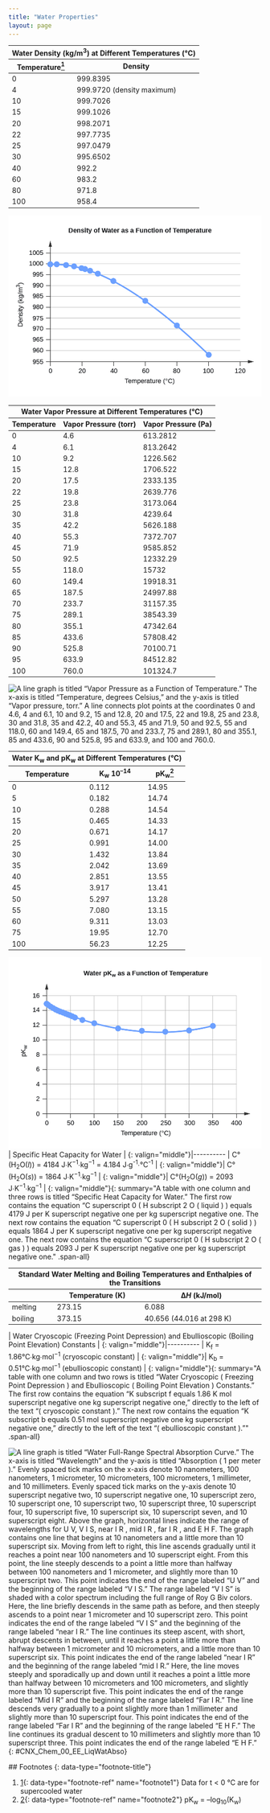 ```yaml
---
title: "Water Properties"
layout: page
---
```



<table summary="A table with two columns and 13 rows is titled &#x201C;Water Density ( Kilograms per cubic meter ) at Different Temperatures ( degrees Celsius ).&#x201D; The first row contains the title &#x201C;Temperature&#x201D; in the left column and the title &#x201C;Density&#x201D; in the right column. The next row contains the number 0 in the left column and the number 999.8395 in the right column. The next row contains the number 4 in the left column and the number 999.9720 next to the text &#x201C;( density maximum )&#x201D; in the right column. The next row contains the number 10 in the left column and the number 999.7026 in the right column. The next row contains the number 15 in the left column and the number 999.1026 in the right column. The next row contains the number 20 in the left column and the number 998.2071 in the right column. The next row contains the number 22 in the left column and the number 997.7735 in the right column. The next row contains the number 25 in the left column and the number 997.0479 in the right column. The next row contains the number 30 in the left column and the number 995.6502 in the right column. The next row contains the number 40 in the left column and the number 992.2 in the right column. The next row contains the number 60 in the left column and the number 983.2 in the right column. The next row contains the number 80 in the left column and the number 971.8 in the right column. The next row contains the number 100 in the left column and the number 958.4 in the right column." class="span-all"><thead>
<tr valign="middle">
<th colspan="2">Water Density (kg/m<sup>3</sup>) at Different Temperatures (°C)</th>
</tr>
<tr valign="middle">
<th data-align="left">Temperature<a data-type="footnote-number" name="footnote-ref1" href="#footnote1"><sup>1</sup></a></th>
<th data-align="left">Density</th>
</tr>
</thead><tbody>
<tr valign="middle">
<td data-align="left">0</td>
<td data-align="left">999.8395</td>
</tr>
<tr valign="middle">
<td data-align="left">4</td>
<td data-align="left">999.9720 (density maximum)</td>
</tr>
<tr valign="middle">
<td data-align="left">10</td>
<td data-align="left">999.7026</td>
</tr>
<tr valign="middle">
<td data-align="left">15</td>
<td data-align="left">999.1026</td>
</tr>
<tr valign="middle">
<td data-align="left">20</td>
<td data-align="left">998.2071</td>
</tr>
<tr valign="middle">
<td data-align="left">22</td>
<td data-align="left">997.7735</td>
</tr>
<tr valign="middle">
<td data-align="left">25</td>
<td data-align="left">997.0479</td>
</tr>
<tr valign="middle">
<td data-align="left">30</td>
<td data-align="left">995.6502</td>
</tr>
<tr valign="middle">
<td data-align="left">40</td>
<td data-align="left">992.2</td>
</tr>
<tr valign="middle">
<td data-align="left">60</td>
<td data-align="left">983.2</td>
</tr>
<tr valign="middle">
<td data-align="left">80</td>
<td data-align="left">971.8</td>
</tr>
<tr valign="middle">
<td data-align="left">100</td>
<td data-align="left">958.4</td>
</tr>
</tbody></table>

 <span data-type="media" data-alt="A line graph is titled &#x201C;Density of Water as a Function of Temperature.&#x201D; The x-axis is titled &#x201C;Temperature, degrees Celsius,&#x201D; and the y-axis is titled &#x201C;Density, Kilograms per cubic meter.&#x201D; A line connects plot points at the coordinates 0 and 999.8395, 4 and 999.9720, 10 and 999.7026, 15 and 999.1026, 20 and 998.2071, 22 and 997.7735, 25 and 997.0479, 30 and 995.6502, 40 and 992.2, 60 and 983.2, 80 and 971.8, and 100 and 958.4. "> ![A line graph is titled &#x201C;Density of Water as a Function of Temperature.&#x201D; The x-axis is titled &#x201C;Temperature, degrees Celsius,&#x201D; and the y-axis is titled &#x201C;Density, Kilograms per cubic meter.&#x201D; A line connects plot points at the coordinates 0 and 999.8395, 4 and 999.9720, 10 and 999.7026, 15 and 999.1026, 20 and 998.2071, 22 and 997.7735, 25 and 997.0479, 30 and 995.6502, 40 and 992.2, 60 and 983.2, 80 and 971.8, and 100 and 958.4. ](../resources/CNX_Chem_00_EE_Density_img.jpg) </span> <table summary="A table with three columns and 23 rows is titled &#x201C;Water Vapor Pressure at Different Temperatures ( degrees Celsius ).&#x201D; The first row contains the title &#x201C;Temperature&#x201D; in the left column, the title &#x201C;Vapor Pressure ( torr )&#x201D; in the middle column, and the title &#x201C;Vapor Pressure ( pascals )&#x201D; in the right column. The next row contains the number 0 in the left column, the number 4.6 in the middle column, and the number 613.2812 in the right column. The next row contains the number 4 in the left column, the number 6.1 in the middle column, and the number 813.2642 in the right column. The next row contains the number 10 in the left column, the number 9.2 in the middle column, and the number 1226.562 in the right column. The next row contains the number 15 in the left column, the number 12.8 in the middle column, and the number 1706.522 in the right column. The next row contains the number 20 in the left column, the number 17.5 in the middle column, and the number 2333.135 in the right column. The next row contains the number 22 in the left column, the number 19.8 in the middle column, and the number 2639.776 in the right column. The next row contains the number 25 in the left column, the number 23.8 in the middle column, and the number 3173.064 in the right column. The next row contains the number 30 in the left column, the number 31.8 in the middle column, and the number 4239.64 in the right column. The next row contains the number 35 in the left column, the number 42.2 in the middle column, and the number 5626.188 in the right column. The next row contains the number 40 in the left column, the number 55.3 in the middle column, and the number 7372.707 in the right column. The next row contains the number 45 in the left column, the number 71.9 in the middle column, and the number 9585.852 in the right column. The next row contains the number 50 in the left column, the number 92.5 in the middle column, and the number 12332.29 in the right column. The next row contains the number 55 in the left column, the number 118.0 in the middle column, and the number 15732 in the right column. The next row contains the number 60 in the left column, the number 149.4 in the middle column, and the number 19918.31 in the right column. The next row contains the number 65 in the left column, the number 187.5 in the middle column, and the number 24997.88 in the right column. The next row contains the number 70 in the left column, the number 233.7 in the middle column, and the number 31157.35 in the right column. The next row contains the number 75 in the left column, the number 289.1 in the middle column, and the number 38543.39 in the right column. The next row contains the number 80 in the left column, the number 355.1 in the middle column, and the number 47342.64 in the right column. The next row contains the number 85 in the left column, the number 433.6 in the middle column, and the number 57808.42 in the right column. The next row contains the number 90 in the left column, the number 525.8 in the middle column, and the number 70100.71 in the right column. The next row contains the number 95 in the left column, the number 633.9 in the middle column, and the number 84512.82 in the right column. The next row contains the number 100 in the left column, the number 760.0 in the middle column, and the number 101324.7 in the right column." class="span-all"><thead>
<tr valign="middle">
<th colspan="3">Water Vapor Pressure at Different Temperatures (°C)</th>
</tr>
<tr valign="middle">
<th data-align="left">Temperature</th>
<th data-align="left">Vapor Pressure (torr)</th>
<th data-align="left">Vapor Pressure (Pa)</th>
</tr>
</thead><tbody>
<tr valign="middle">
<td data-align="left">0</td>
<td data-align="left">4.6</td>
<td data-align="left">613.2812</td>
</tr>
<tr valign="middle">
<td data-align="left">4</td>
<td data-align="left">6.1</td>
<td data-align="left">813.2642</td>
</tr>
<tr valign="middle">
<td data-align="left">10</td>
<td data-align="left">9.2</td>
<td data-align="left">1226.562</td>
</tr>
<tr valign="middle">
<td data-align="left">15</td>
<td data-align="left">12.8</td>
<td data-align="left">1706.522</td>
</tr>
<tr valign="middle">
<td data-align="left">20</td>
<td data-align="left">17.5</td>
<td data-align="left">2333.135</td>
</tr>
<tr valign="middle">
<td data-align="left">22</td>
<td data-align="left">19.8</td>
<td data-align="left">2639.776</td>
</tr>
<tr valign="middle">
<td data-align="left">25</td>
<td data-align="left">23.8</td>
<td data-align="left">3173.064</td>
</tr>
<tr valign="middle">
<td data-align="left">30</td>
<td data-align="left">31.8</td>
<td data-align="left">4239.64</td>
</tr>
<tr valign="middle">
<td data-align="left">35</td>
<td data-align="left">42.2</td>
<td data-align="left">5626.188</td>
</tr>
<tr valign="middle">
<td data-align="left">40</td>
<td data-align="left">55.3</td>
<td data-align="left">7372.707</td>
</tr>
<tr valign="middle">
<td data-align="left">45</td>
<td data-align="left">71.9</td>
<td data-align="left">9585.852</td>
</tr>
<tr valign="middle">
<td data-align="left">50</td>
<td data-align="left">92.5</td>
<td data-align="left">12332.29</td>
</tr>
<tr valign="middle">
<td data-align="left">55</td>
<td data-align="left">118.0</td>
<td data-align="left">15732</td>
</tr>
<tr valign="middle">
<td data-align="left">60</td>
<td data-align="left">149.4</td>
<td data-align="left">19918.31</td>
</tr>
<tr valign="middle">
<td data-align="left">65</td>
<td data-align="left">187.5</td>
<td data-align="left">24997.88</td>
</tr>
<tr valign="middle">
<td data-align="left">70</td>
<td data-align="left">233.7</td>
<td data-align="left">31157.35</td>
</tr>
<tr valign="middle">
<td data-align="left">75</td>
<td data-align="left">289.1</td>
<td data-align="left">38543.39</td>
</tr>
<tr valign="middle">
<td data-align="left">80</td>
<td data-align="left">355.1</td>
<td data-align="left">47342.64</td>
</tr>
<tr valign="middle">
<td data-align="left">85</td>
<td data-align="left">433.6</td>
<td data-align="left">57808.42</td>
</tr>
<tr valign="middle">
<td data-align="left">90</td>
<td data-align="left">525.8</td>
<td data-align="left">70100.71</td>
</tr>
<tr valign="middle">
<td data-align="left">95</td>
<td data-align="left">633.9</td>
<td data-align="left">84512.82</td>
</tr>
<tr valign="middle">
<td data-align="left">100</td>
<td data-align="left">760.0</td>
<td data-align="left">101324.7</td>
</tr>
</tbody></table>

 <span data-type="media" data-alt="A line graph is titled &#x201C;Vapor Pressure as a Function of Temperature.&#x201D; The x-axis is titled &#x201C;Temperature, degrees Celsius,&#x201D; and the y-axis is titled &#x201C;Vapor pressure, torr.&#x201D; A line connects plot points at the coordinates 0 and 4.6, 4 and 6.1, 10 and 9.2, 15 and 12.8, 20 and 17.5, 22 and 19.8, 25 and 23.8, 30 and 31.8, 35 and 42.2, 40 and 55.3, 45 and 71.9, 50 and 92.5, 55 and 118.0, 60 and 149.4, 65 and 187.5, 70 and 233.7, 75 and 289.1, 80 and 355.1, 85 and 433.6, 90 and 525.8, 95 and 633.9, and 100 and 760.0."> ![A line graph is titled &#x201C;Vapor Pressure as a Function of Temperature.&#x201D; The x-axis is titled &#x201C;Temperature, degrees Celsius,&#x201D; and the y-axis is titled &#x201C;Vapor pressure, torr.&#x201D; A line connects plot points at the coordinates 0 and 4.6, 4 and 6.1, 10 and 9.2, 15 and 12.8, 20 and 17.5, 22 and 19.8, 25 and 23.8, 30 and 31.8, 35 and 42.2, 40 and 55.3, 45 and 71.9, 50 and 92.5, 55 and 118.0, 60 and 149.4, 65 and 187.5, 70 and 233.7, 75 and 289.1, 80 and 355.1, 85 and 433.6, 90 and 525.8, 95 and 633.9, and 100 and 760.0.](../resources/CNX_Chem_00_EE_Vapor_img.jpg) </span> <table summary="A table with three columns and 16 rows is titled &#x201C;Water K subscript W and pK subscript W at Different Temperatures ( degrees Celsius ).&#x201D; The first row contains the title &#x201C;Temperature&#x201D; in the left column, the title &#x201C;K subscript W, 10 superscript negative 14&#x201D; in the middle column, and the title &#x201C;pK subscript W superscript 2&#x201D; in the right column. The next row contains the number 0 in the left column, the number 0.112 in the middle column, and the number 14.95 in the right column. The next row contains the number 5 in the left column, the number 0.182 in the middle column, and the number 14.74 in the right column. The next row contains the number 10 in the left column, the number 0.288 in the middle column, and the number 14.54 in the right column. The next row contains the number 15 in the left column, the number 0.465 in the middle column, and the number 14.33 in the right column. The next row contains the number 20 in the left column, the number 0.671 in the middle column, and the number 14.17 in the right column. The next row contains the number 25 in the left column, the number 0.991 in the middle column, and the number 14.00 in the right column. The next row contains the number 30 in the left column, the number 1.432 in the middle column, and the number 13.84 in the right column. The next row contains the number 35 in the left column, the number 2.042 in the middle column, and the number 13.69 in the right column. The next row contains the number 40 in the left column, the number 2.851 in the middle column, and the number 13.55 in the right column. The next row contains the number 45 in the left column, the number 3.917 in the middle column, and the number 13.41 in the right column. The next row contains the number 50 in the left column, the number 5.297 in the middle column, and the number 13.28 in the right column. The next row contains the number 55 in the left column, the number 7.080 in the middle column, and the number 13.15 in the right column. The next row contains the number 60 in the left column, the number 9.311 in the middle column, and the number 13.03 in the right column. The next row contains the number 75 in the left column, the number 19.95 in the middle column, and the number 12.70 in the right column. The next row contains the number 100 in the left column, the number 56.23 in the middle column, and the number 12.25 in the right column." class="span-all"><thead>
<tr valign="middle">
<th colspan="3">Water K<sub>w</sub> and pK<sub>w</sub> at Different Temperatures (°C)</th>
</tr>
<tr valign="middle">
<th data-align="left">Temperature</th>
<th data-align="left">K<sub>w</sub> 10<sup>–14</sup></th>
<th data-align="left">pK<sub>w</sub><a data-type="footnote-number" name="footnote-ref2" href="#footnote2"><sup>2</sup></a></th>
</tr>
</thead><tbody>
<tr valign="middle">
<td data-align="left">0</td>
<td data-align="left">0.112</td>
<td data-align="left">14.95</td>
</tr>
<tr valign="middle">
<td data-align="left">5</td>
<td data-align="left">0.182</td>
<td data-align="left">14.74</td>
</tr>
<tr valign="middle">
<td data-align="left">10</td>
<td data-align="left">0.288</td>
<td data-align="left">14.54</td>
</tr>
<tr valign="middle">
<td data-align="left">15</td>
<td data-align="left">0.465</td>
<td data-align="left">14.33</td>
</tr>
<tr valign="middle">
<td data-align="left">20</td>
<td data-align="left">0.671</td>
<td data-align="left">14.17</td>
</tr>
<tr valign="middle">
<td data-align="left">25</td>
<td data-align="left">0.991</td>
<td data-align="left">14.00</td>
</tr>
<tr valign="middle">
<td data-align="left">30</td>
<td data-align="left">1.432</td>
<td data-align="left">13.84</td>
</tr>
<tr valign="middle">
<td data-align="left">35</td>
<td data-align="left">2.042</td>
<td data-align="left">13.69</td>
</tr>
<tr valign="middle">
<td data-align="left">40</td>
<td data-align="left">2.851</td>
<td data-align="left">13.55</td>
</tr>
<tr valign="middle">
<td data-align="left">45</td>
<td data-align="left">3.917</td>
<td data-align="left">13.41</td>
</tr>
<tr valign="middle">
<td data-align="left">50</td>
<td data-align="left">5.297</td>
<td data-align="left">13.28</td>
</tr>
<tr valign="middle">
<td data-align="left">55</td>
<td data-align="left">7.080</td>
<td data-align="left">13.15</td>
</tr>
<tr valign="middle">
<td data-align="left">60</td>
<td data-align="left">9.311</td>
<td data-align="left">13.03</td>
</tr>
<tr valign="middle">
<td data-align="left">75</td>
<td data-align="left">19.95</td>
<td data-align="left">12.70</td>
</tr>
<tr valign="middle">
<td data-align="left">100</td>
<td data-align="left">56.23</td>
<td data-align="left">12.25</td>
</tr>
</tbody></table>

<span data-type="media" data-alt="A line graph is titled &#x201C;Water pK subscript W as a Function of Temperature.&#x201D; The x-axis is titled &#x201C;Temperature, degrees Celsius,&#x201D; and the y-axis is titled &#x201C;pK subscript W.&#x201D; A line connects plot points at the coordinates 0 and 14.95, 5 and 14.74, 10 and 14.54, 15 and 14.33, 20 and 14.17, 25 and 14, 30 and 13.84, 35 and 13.69, 40 and 13.55, 45 and 13.41, 50 and 13.28, 55 and 13.15, 60 and 13.03, 75 and 12.7, and 100 and 12.25."> ![A line graph is titled &#x201C;Water pK subscript W as a Function of Temperature.&#x201D; The x-axis is titled &#x201C;Temperature, degrees Celsius,&#x201D; and the y-axis is titled &#x201C;pK subscript W.&#x201D; A line connects plot points at the coordinates 0 and 14.95, 5 and 14.74, 10 and 14.54, 15 and 14.33, 20 and 14.17, 25 and 14, 30 and 13.84, 35 and 13.69, 40 and 13.55, 45 and 13.41, 50 and 13.28, 55 and 13.15, 60 and 13.03, 75 and 12.7, and 100 and 12.25.](../resources/CNX_Chem_00_EE_WaterpKw_img.jpg) </span> | Specific Heat Capacity for Water |
{: valign="middle"}|----------
| C°(H<sub>2</sub>O(*l*)) = 4184 J∙K<sup>−1</sup>∙kg<sup>−1</sup> = 4.184 J∙g<sup>-1</sup>∙°C<sup>-1</sup> |
{: valign="middle"}| C°(H<sub>2</sub>O(*s*)) = 1864 J∙K<sup>−1</sup>∙kg<sup>−1</sup> |
{: valign="middle"}| C°(H<sub>2</sub>O(*g*)) = 2093 J∙K<sup>−1</sup>∙kg<sup>−1</sup> |
{: valign="middle"}{: summary="A table with one column and three rows is titled &#x201C;Specific Heat Capacity for Water.&#x201D; The first row contains the equation &#x201C;C superscript 0 ( H subscript 2 O ( liquid ) ) equals 4179 J per K superscript negative one per kg superscript negative one. The next row contains the equation &#x201C;C superscript 0 ( H subscript 2 O ( solid ) ) equals 1864 J per K superscript negative one per kg superscript negative one. The next row contains the equation &#x201C;C superscript 0 ( H subscript 2 O ( gas ) ) equals 2093 J per K superscript negative one per kg superscript negative one." .span-all}

<table summary="A table with three columns and three rows is titled &#x201C;Standard Water Melting and Boiling Temperatures and Enthalpies of the Transitions.&#x201D; The first row contains the title &#x201C;Temperature ( Kelvin )&#x201D; in the middle column and the title &#x201C;Delta H ( Kilojoules per mole )&#x201D; in the right column. The next row contains the title &#x201C;melting&#x201D; in the left column, the number 273.15 in the middle column, and the number 6.088 in the right column. The next row contains the title &#x201C;boiling&#x201D; in the left column, the number 373.15 in the middle column, and the number 40.656 ( 44.016 at 298 Kelvin ) in the right column." class="span-all"><thead>
<tr valign="middle">
<th colspan="3">Standard Water Melting and Boiling Temperatures and Enthalpies of the Transitions</th>
</tr>
<tr valign="middle">
<th data-align="left" />
<th data-align="left">Temperature (K)</th>
<th data-align="left">Δ<em>H</em> (kJ/mol)</th>
</tr>
</thead><tbody>
<tr valign="middle">
<td data-align="left">melting</td>
<td data-align="left">273.15</td>
<td data-align="left">6.088</td>
</tr>
<tr valign="middle">
<td data-align="left">boiling</td>
<td data-align="left">373.15</td>
<td data-align="left">40.656 (44.016 at 298 K)</td>
</tr>
</tbody></table>

| Water Cryoscopic (Freezing Point Depression) and Ebullioscopic (Boiling Point Elevation) Constants |
{: valign="middle"}|----------
| K<sub>f</sub> = 1.86°C∙kg∙mol<sup>−1</sup> (cryoscopic constant) |
{: valign="middle"}| K<sub>b</sub> = 0.51°C∙kg∙mol<sup>−1</sup> (ebullioscopic constant) |
{: valign="middle"}{: summary="A table with one column and two rows is titled &#x201C;Water Cryoscopic ( Freezing Point Depression ) and Ebullioscopic ( Boiling Point Elevation ) Constants.&#x201D; The first row contains the equation &#x201C;K subscript f equals 1.86 K mol superscript negative one kg superscript negative one,&#x201D; directly to the left of the text &#x201C;( cryoscopic constant ).&#x201D; The next row contains the equation &#x201C;K subscript b equals 0.51 mol superscript negative one kg superscript negative one,&#x201D; directly to the left of the text &#x201C;( ebullioscopic constant ).&#x201D;" .span-all}

![A line graph is titled &#x201C;Water Full-Range Spectral Absorption Curve.&#x201D; The x-axis is titled &#x201C;Wavelength&#x201D; and the y-axis is titled &#x201C;Absorption ( 1 per meter ).&#x201D; Evenly spaced tick marks on the x-axis denote 10 nanometers, 100 nanometers, 1 micrometer, 10 micrometers, 100 micrometers, 1 millimeter, and 10 millimeters. Evenly spaced tick marks on the y-axis denote 10 superscript negative two, 10 superscript negative one, 10 superscript zero, 10 superscript one, 10 superscript two, 10 superscript three, 10 superscript four, 10 superscript five, 10 superscript six, 10 superscript seven, and 10 superscript eight. Above the graph, horizontal lines indicate the range of wavelengths for U V, V I S, near I R , mid I R , far I R , and E H F. The graph contains one line that begins at 10 nanometers and a little more than 10 superscript six. Moving from left to right, this line ascends gradually until it reaches a point near 100 nanometers and 10 superscript eight. From this point, the line steeply descends to a point a little more than halfway between 100 nanometers and 1 micrometer, and slightly more than 10 superscript two. This point indicates the end of the range labeled &#x201C;U V&#x201D; and the beginning of the range labeled &#x201C;V I S.&#x201D; The range labeled &#x201C;V I S&#x201D; is shaded with a color spectrum including the full range of Roy G Biv colors. Here, the line briefly descends in the same path as before, and then steeply ascends to a point near 1 micrometer and 10 superscript zero. This point indicates the end of the range labeled &#x201C;V I S&#x201D; and the beginning of the range labeled &#x201C;near I R.&#x201D; The line continues its steep ascent, with short, abrupt descents in between, until it reaches a point a little more than halfway between 1 micrometer and 10 micrometers, and a little more than 10 superscript six. This point indicates the end of the range labeled &#x201C;near I R&#x201D; and the beginning of the range labeled &#x201C;mid I R.&#x201D; Here, the line moves steeply and sporadically up and down until it reaches a point a little more than halfway between 10 micrometers and 100 micrometers, and slightly more than 10 superscript five. This point indicates the end of the range labeled &#x201C;Mid I R&#x201D; and the beginning of the range labeled &#x201C;Far I R.&#x201D; The line descends very gradually to a point slightly more than 1 millimeter and slightly more than 10 superscript four. This point indicates the end of the range labeled &#x201C;Far I R&#x201D; and the beginning of the range labeled &#x201C;E H F.&#x201D; The line continues its gradual descent to 10 millimeters and slightly more than 10 superscript three. This point indicates the end of the range labeled &#x201C;E H F.&#x201D;](../resources/CNX_Chem_00_EE_LiqWatAbso.jpg "Water full-range spectral absorption curve. This curve shows the full-range spectral absorption for water. The y-axis signifies the absorption in 1/cm. If we divide 1 by this value, we will obtain the length of the path (in cm) after which the intensity of a light beam passing through water decays by a factor of the base of the natural logarithm e (e = 2.718281828)."){: #CNX_Chem_00_EE_LiqWatAbso}

<div data-type="footnote-refs" markdown="1">
## Footnotes
{: data-type="footnote-title"}

1.  [1](#footnote-ref1){: data-type="footnote-ref" name="footnote1"} Data for t &lt; 0 °C are for supercooled water
2.  [2](#footnote-ref2){: data-type="footnote-ref" name="footnote2"} pK<sub>w</sub> = –log<sub>10</sub>(K<sub>w</sub>)

</div>

